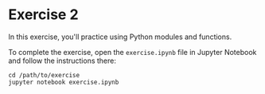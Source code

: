 # Exercise 2

In this exercise, you'll practice using Python modules and functions.

To complete the exercise, open the `exercise.ipynb` file in Jupyter Notebook and follow the instructions there:

```
cd /path/to/exercise
jupyter notebook exercise.ipynb
```
